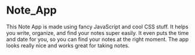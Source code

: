 # Note_App
This Note App is made using fancy JavaScript and cool CSS stuff. It helps you write, organize, and find your notes super easily. It even puts the time and date for you, so you can find your notes at the right moment. The app looks really nice and works great for taking notes.

